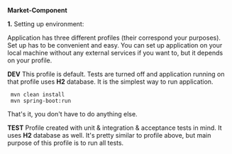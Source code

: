 **Market-Component**

**1.** Setting up environment:

Application has three different profiles (their correspond your purposes). Set up has to be convenient and easy. You can set up application on your local machine without any external services if you want to, but it depends on your profile.

 **DEV** 
 This profile is default. Tests are turned off and application running on that profile uses **H2** database.
 It is the simplest way to run application.
	 
	 mvn clean install
	 mvn spring-boot:run

That's it, you don't have to do anything else.

**TEST**
Profile created with unit & integration & acceptance tests in mind. It uses **H2** database as well. It's pretty 
similar to profile above, but main purpose of this profile is to run all tests.